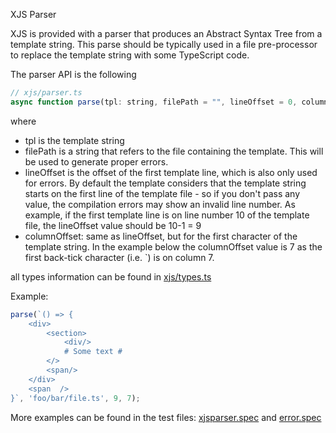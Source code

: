 XJS Parser

XJS is provided with a parser that produces an Abstract Syntax Tree from a template string. This parse should be typically used in a file pre-processor to replace the template string with some TypeScript code.

The parser API is the following

```js
// xjs/parser.ts
async function parse(tpl: string, filePath = "", lineOffset = 0, columnOffset = 0): Promise<XjsTplFunction>
```

where
- tpl is the template string
- filePath is a string that refers to the file containing the template. This will be used to generate proper errors.
- lineOffset is the offset of the first template line, which is also only used for errors. By default the template considers that the template string starts on the first line of the template file - so if you don't pass any value, the compilation errors may show an invalid line number. As example, if the first template line is on line number 10 of the template file, the lineOffset value should be 10-1 = 9
- columnOffset: same as lineOffset, but for the first character of the template string. In the example below the columnOffset value is 7 as the first back-tick character (i.e. `) is on column 7.

all types information can be found in [xjs/types.ts][]


Example:
```js
parse(`() => {
    <div>
        <section>
            <div/>
            # Some text #
        </>
        <span/>
    </div>
    <span  />
}`, 'foo/bar/file.ts', 9, 7);
```

More examples can be found in the test files: [xjsparser.spec][] and [error.spec][]


[xjsparser.spec]: ../src/test/xjsparser.spec.ts
[error.spec]: ../src/test/error.spec.ts
[xjs/types.ts]: ../src/xjs/types.ts